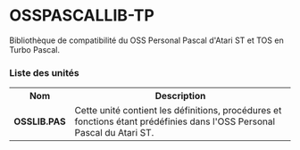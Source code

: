 # OSSPASCALLIB-TP
Bibliothèque de compatibilité du OSS Personal Pascal d'Atari ST et TOS en Turbo Pascal.

<h3>Liste des unités</h3>

<table>
  <tr>
    <th>Nom</th>
    <th>Description</th>
  </tr>
  <tr>
    <td><b>OSSLIB.PAS</b></td>
    <td>Cette unité contient les définitions, procédures et fonctions étant prédéfinies dans l'OSS Personal Pascal du Atari ST.</td>
  </tr>
</table>
